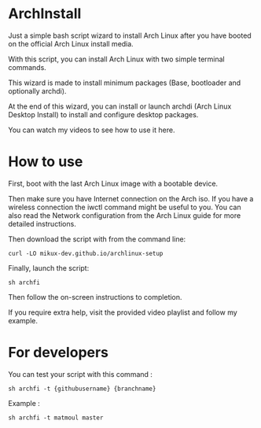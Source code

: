 # ArchInstall

Just a simple bash script wizard to install Arch Linux after you have booted on the official Arch Linux install media.

With this script, you can install Arch Linux with two simple terminal commands.

This wizard is made to install minimum packages (Base, bootloader and optionally archdi).

At the end of this wizard, you can install or launch archdi (Arch Linux Desktop Install) to install and configure desktop packages.

You can watch my videos to see how to use it here.

# How to use
First, boot with the last Arch Linux image with a bootable device.

Then make sure you have Internet connection on the Arch iso. If you have a wireless connection the iwctl command might be useful to you. You can also read the Network configuration from the Arch Linux guide for more detailed instructions.

Then download the script with from the command line:

```
curl -LO mikux-dev.github.io/archlinux-setup
```
Finally, launch the script:
```
sh archfi
```
Then follow the on-screen instructions to completion.

If you require extra help, visit the provided video playlist and follow my example.

# For developers
You can test your script with this command :

```
sh archfi -t {githubusername} {branchname}
```
Example :
```
sh archfi -t matmoul master
```
